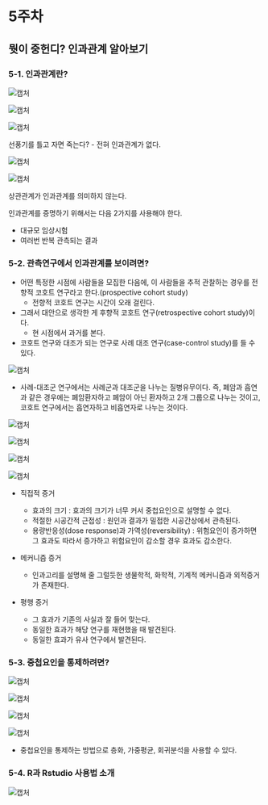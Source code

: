 # 5주차



## 뭣이 중헌디? 인과관계 알아보기



### 5-1. 인과관계란?

![캡처](md-images/%EC%BA%A1%EC%B2%98-1638077901134.PNG)

![캡처](md-images/%EC%BA%A1%EC%B2%98-1638077933177.PNG)

![캡처](md-images/%EC%BA%A1%EC%B2%98-1638077955364.PNG)

선풍기를 틀고 자면 죽는다? - 전혀 인과관계가 없다.

![캡처](md-images/%EC%BA%A1%EC%B2%98-1638078109891.PNG)

![캡처](md-images/%EC%BA%A1%EC%B2%98-1638078202297.PNG)

상관관계가 인과관계를 의미하지 않는다.

인과관계를 증명하기 위해서는 다음 2가지를 사용해야 한다.

- 대규모 임상시험
- 여러번 반복 관측되는 결과

### 5-2. 관측연구에서 인과관계를 보이려면?

- 어떤 특정한 시점에 사람들을 모집한 다음에, 이 사람들을 추적 관찰하는 경우를 전향적 코호트 연구라고 한다.(prospective cohort study)
  - 전향적 코호트 연구는 시간이 오래 걸린다.
- 그래서 대안으로 생각한 게 후향적 코호트 연구(retrospective cohort study)이다.
  - 현 시점에서 과거를 본다.
- 코호트 연구와 대조가 되는 연구로 사례 대조 연구(case-control study)를 들 수 있다.

![캡처](md-images/%EC%BA%A1%EC%B2%98-1638078842653.PNG)

- 사례-대조군 연구에서는 사례군과 대조군을 나누는 질병유무이다. 즉, 폐암과 흡연과 같은 경우에는 폐암환자하고 폐암이 아닌 환자하고 2개 그룹으로 나누는 것이고, 코호트 연구에서는 흡연자하고 비흡연자로 나누는 것이다.

![캡처](md-images/%EC%BA%A1%EC%B2%98-1638079027356.PNG)

![캡처](md-images/%EC%BA%A1%EC%B2%98-1638079075449.PNG)

![캡처](md-images/%EC%BA%A1%EC%B2%98-1638079183848.PNG)

![캡처](md-images/%EC%BA%A1%EC%B2%98-1638079242642.PNG)

- 직접적 증거
  - 효과의 크기 : 효과의 크기가 너무 커서 중첩요인으로 설명할 수 없다.
  - 적절한 시공간적 근접성 : 원인과 결과가 밀접한 시공간상에서 관측된다.
  - 용량반응성(dose response)과 가역성(reversibility) : 위험요인이 증가하면 그 효과도 따라서 증가하고 위험요인이 감소할 경우 효과도 감소한다.

- 메커니즘 증거
  - 인과고리를 설명해 줄 그럴듯한 생물학적, 화학적, 기계적 메커니즘과 외적증거가 존재한다.
- 평행 증거
  - 그 효과가 기존의 사실과 잘 들어 맞는다.
  - 동일한 효과가 해당 연구를 재현했을 때 발견된다.
  - 동일한 효과가 유사 연구에서 발견된다.

### 5-3. 중첩요인을 통제하려면?

![캡처](md-images/%EC%BA%A1%EC%B2%98-1638079592565.PNG)

![캡처](md-images/%EC%BA%A1%EC%B2%98-1638079616924.PNG)

![캡처](md-images/%EC%BA%A1%EC%B2%98-1638079709353.PNG)

![캡처](md-images/%EC%BA%A1%EC%B2%98-1638079726768.PNG)

- 중첩요인을 통제하는 방법으로 층화, 가중평균, 회귀분석을 사용할 수 있다.

### 5-4. R과 Rstudio 사용법 소개

![캡처](md-images/%EC%BA%A1%EC%B2%98-1638080199049.PNG)

